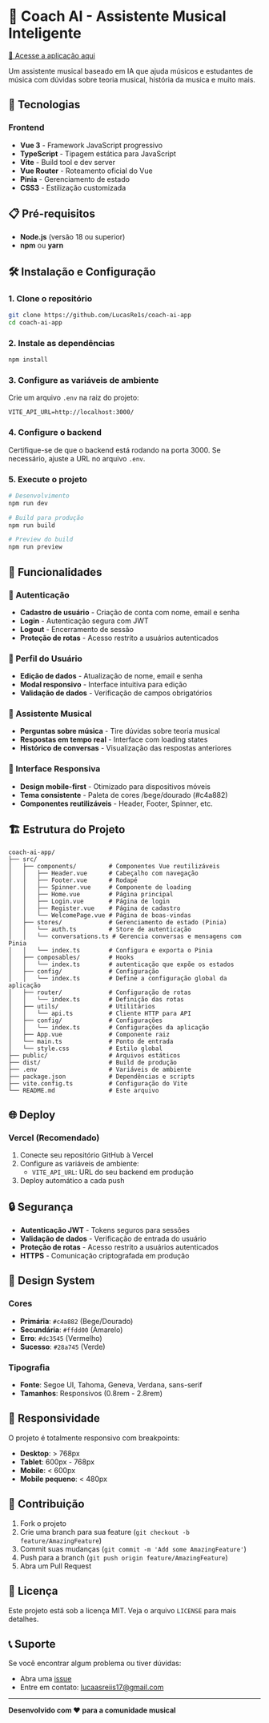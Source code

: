 # 🎵 Coach AI - Assistente Musical Inteligente

[🔗 Acesse a aplicação aqui](https://coach-ai-app-indol.vercel.app/)

Um assistente musical baseado em IA que ajuda músicos e estudantes de música com dúvidas sobre teoria musical, história da musica e muito mais.

## 🚀 Tecnologias

### Frontend
- **Vue 3** - Framework JavaScript progressivo
- **TypeScript** - Tipagem estática para JavaScript
- **Vite** - Build tool e dev server
- **Vue Router** - Roteamento oficial do Vue
- **Pinia** - Gerenciamento de estado
- **CSS3** - Estilização customizada

## 📋 Pré-requisitos

- **Node.js** (versão 18 ou superior)
- **npm** ou **yarn**

## 🛠️ Instalação e Configuração

### 1. Clone o repositório
```bash
git clone https://github.com/LucasRe1s/coach-ai-app
cd coach-ai-app
```

### 2. Instale as dependências
```bash
npm install
```

### 3. Configure as variáveis de ambiente
Crie um arquivo `.env` na raiz do projeto:
```env
VITE_API_URL=http://localhost:3000/
```

### 4. Configure o backend
Certifique-se de que o backend está rodando na porta 3000. Se necessário, ajuste a URL no arquivo `.env`.

### 5. Execute o projeto
```bash
# Desenvolvimento
npm run dev

# Build para produção
npm run build

# Preview do build
npm run preview
```

## 🎯 Funcionalidades

### 🔐 Autenticação
- **Cadastro de usuário** - Criação de conta com nome, email e senha
- **Login** - Autenticação segura com JWT
- **Logout** - Encerramento de sessão
- **Proteção de rotas** - Acesso restrito a usuários autenticados

### 👤 Perfil do Usuário
- **Edição de dados** - Atualização de nome, email e senha
- **Modal responsivo** - Interface intuitiva para edição
- **Validação de dados** - Verificação de campos obrigatórios

### 🤖 Assistente Musical
- **Perguntas sobre música** - Tire dúvidas sobre teoria musical
- **Respostas em tempo real** - Interface com loading states
- **Histórico de conversas** - Visualização das respostas anteriores

### 📱 Interface Responsiva
- **Design mobile-first** - Otimizado para dispositivos móveis
- **Tema consistente** - Paleta de cores /bege/dourado (#c4a882)
- **Componentes reutilizáveis** - Header, Footer, Spinner, etc.

## 🏗️ Estrutura do Projeto

```
coach-ai-app/
├── src/
│   ├── components/         # Componentes Vue reutilizáveis
│   │   ├── Header.vue      # Cabeçalho com navegação
│   │   ├── Footer.vue      # Rodapé
│   │   ├── Spinner.vue     # Componente de loading
│   │   ├── Home.vue        # Página principal
│   │   ├── Login.vue       # Página de login
│   │   ├── Register.vue    # Página de cadastro
│   │   └── WelcomePage.vue # Página de boas-vindas
│   ├── stores/             # Gerenciamento de estado (Pinia)
│   │   └── auth.ts         # Store de autenticação
│   │   └── conversations.ts # Gerencia conversas e mensagens com Pinia
│   │   └── index.ts        # Configura e exporta o Pinia
│   ├── composables/        # Hooks 
│   │   └── index.ts        # autenticação que expõe os estados
│   ├── config/             # Configuração
│   │   └── index.ts        # Define a configuração global da aplicação
│   ├── router/             # Configuração de rotas
│   │   └── index.ts        # Definição das rotas
│   ├── utils/              # Utilitários
│   │   └── api.ts          # Cliente HTTP para API
│   ├── config/             # Configurações
│   │   └── index.ts        # Configurações da aplicação
│   ├── App.vue             # Componente raiz
│   └── main.ts             # Ponto de entrada
│   └── style.css           # Estilo global
├── public/                 # Arquivos estáticos
├── dist/                   # Build de produção
├── .env                    # Variáveis de ambiente
├── package.json            # Dependências e scripts
├── vite.config.ts          # Configuração do Vite
└── README.md               # Este arquivo
```

## 🌐 Deploy

### Vercel (Recomendado)
1. Conecte seu repositório GitHub à Vercel
2. Configure as variáveis de ambiente:
   - `VITE_API_URL`: URL do seu backend em produção
3. Deploy automático a cada push

## 🔒 Segurança

- **Autenticação JWT** - Tokens seguros para sessões
- **Validação de dados** - Verificação de entrada do usuário
- **Proteção de rotas** - Acesso restrito a usuários autenticados
- **HTTPS** - Comunicação criptografada em produção

## 🎨 Design System

### Cores
- **Primária**: `#c4a882` (Bege/Dourado)
- **Secundária**: `#ffdd00` (Amarelo)
- **Erro**: `#dc3545` (Vermelho)
- **Sucesso**: `#28a745` (Verde)

### Tipografia
- **Fonte**: Segoe UI, Tahoma, Geneva, Verdana, sans-serif
- **Tamanhos**: Responsivos (0.8rem - 2.8rem)

## 📱 Responsividade

O projeto é totalmente responsivo com breakpoints:
- **Desktop**: > 768px
- **Tablet**: 600px - 768px
- **Mobile**: < 600px
- **Mobile pequeno**: < 480px

## 🤝 Contribuição

1. Fork o projeto
2. Crie uma branch para sua feature (`git checkout -b feature/AmazingFeature`)
3. Commit suas mudanças (`git commit -m 'Add some AmazingFeature'`)
4. Push para a branch (`git push origin feature/AmazingFeature`)
5. Abra um Pull Request

## 📄 Licença

Este projeto está sob a licença MIT. Veja o arquivo `LICENSE` para mais detalhes.

## 📞 Suporte

Se você encontrar algum problema ou tiver dúvidas:
- Abra uma [issue](https://github.com/seu-usuario/coach-ai-app/issues)
- Entre em contato: lucaasreiis17@gmail.com

---

**Desenvolvido com ❤️ para a comunidade musical**
